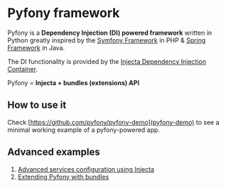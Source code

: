 # Pyfony framework

Pyfony is a **Dependency Injection (DI) powered framework** written in Python greatly inspired by the [Symfony Framework](https://symfony.com/) in PHP & [Spring Framework](https://spring.io/projects/spring-framework) in Java.

The DI functionality is provided by the [Injecta Dependency Injection Container](https://github.com/pyfony/injecta).

Pyfony = **Injecta + bundles (extensions) API**

## How to use it

Check [https://github.com/pyfony/pyfony-demo](pyfony-demo) to see a minimal working example of a pyfony-powered app. 


## Advanced examples

1. [Advanced services configuration using Injecta](https://github.com/pyfony/injecta/blob/master/README.md)
1. [Extending Pyfony with bundles](docs/bundles.md)
